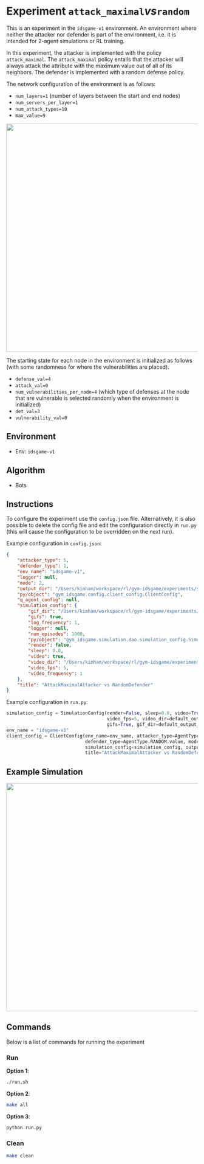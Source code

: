# Experiment `attack_maximal`_vs_`random`

This is an experiment in the `idsgame-v1` environment. 
An environment where neither the attacker nor defender is part of the environment, i.e.
it is intended for 2-agent simulations or RL training.

In this experiment, the attacker is implemented with the policy `attack_maximal`.
The `attack_maximal` policy entails that the attacker will always attack the attribute with
the maximum value out of all of its neighbors. The defender is implemented with a
random defense policy.

The network configuration of the environment is as follows:

- `num_layers=1` (number of layers between the start and end nodes)
- `num_servers_per_layer=1`
- `num_attack_types=10`
- `max_value=9`  

<p align="center">
<img src="./docs/env.png" width="600">
</p>

The starting state for each node in the environment is initialized as follows (with some randomness for where the vulnerabilities are placed).

- `defense_val=4`
- `attack_val=0`
- `num_vulnerabilities_per_node=4` (which type of defenses at the node that are vulnerable is selected randomly when the environment is initialized)
- `det_val=3`
- `vulnerability_val=0`

## Environment 

- Env: `idsgame-v1`

## Algorithm

- Bots
 
## Instructions 

To configure the experiment use the `config.json` file. Alternatively, 
it is also possible to delete the config file and edit the configuration directly in
`run.py` (this will cause the configuration to be overridden on the next run). 

Example configuration in `config.json`:

```json
{
    "attacker_type": 5,
    "defender_type": 1,
    "env_name": "idsgame-v1",
    "logger": null,
    "mode": 2,
    "output_dir": "/Users/kimham/workspace/rl/gym-idsgame/experiments/simulations/v1/attack_maximal_vs_random",
    "py/object": "gym_idsgame.config.client_config.ClientConfig",
    "q_agent_config": null,
    "simulation_config": {
        "gif_dir": "/Users/kimham/workspace/rl/gym-idsgame/experiments/simulations/v1/attack_maximal_vs_random/gifs",
        "gifs": true,
        "log_frequency": 1,
        "logger": null,
        "num_episodes": 1000,
        "py/object": "gym_idsgame.simulation.dao.simulation_config.SimulationConfig",
        "render": false,
        "sleep": 0.8,
        "video": true,
        "video_dir": "/Users/kimham/workspace/rl/gym-idsgame/experiments/simulations/v1/attack_maximal_vs_random/videos",
        "video_fps": 5,
        "video_frequency": 1
    },
    "title": "AttackMaximalAttacker vs RandomDefender"
}
```

Example configuration in `run.py`:

```python
simulation_config = SimulationConfig(render=False, sleep=0.8, video=True, log_frequency=1,
                                     video_fps=5, video_dir=default_output_dir() + "/videos", num_episodes=1000,
                                     gifs=True, gif_dir=default_output_dir() + "/gifs", video_frequency = 1)
env_name = "idsgame-v1"
client_config = ClientConfig(env_name=env_name, attacker_type=AgentType.ATTACK_MAXIMAL_VALUE.value,
                             defender_type=AgentType.RANDOM.value, mode=RunnerMode.SIMULATE.value,
                             simulation_config=simulation_config, output_dir=default_output_dir(),
                             title="AttackMaximalAttacker vs RandomDefender")
```

## Example Simulation

<p align="center">
<img src="./docs/simulation.gif" width="600">
</p>

## Commands

Below is a list of commands for running the experiment

### Run

**Option 1**:
```bash
./run.sh
```

**Option 2**:
```bash
make all
```

**Option 3**:
```bash
python run.py
```

### Clean

```bash
make clean
```